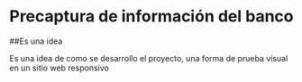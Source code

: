 # Precaptura de información del banco


##Es una idea

Es una idea de como se desarrollo el proyecto, una forma de prueba visual en un sitio web responsivo
